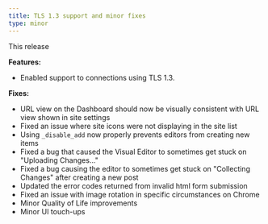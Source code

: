 ```yaml
---
title: TLS 1.3 support and minor fixes
type: minor
---
```


This release

**Features:**

* Enabled support to connections using TLS 1.3.

**Fixes:**

* URL view on the Dashboard should now be visually consistent with URL view shown in site settings
* Fixed an issue where site icons were not displaying in the site list
* Using `_disable_add`&nbsp;now properly prevents editors from creating new items
* Fixed a bug that caused the Visual Editor to sometimes get stuck on "Uploading Changes…"
* Fixed a bug causing the editor to sometimes get stuck on "Collecting Changes" after creating a new post
* Updated the error codes returned from invalid html form submission
* Fixed an issue with image rotation in specific circumstances on Chrome
* Minor Quality of Life improvements
* Minor UI touch-ups